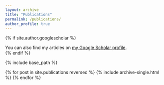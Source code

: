 ```yaml
---
layout: archive
title: "Publications"
permalink: /publications/
author_profile: true
---
```


{% if site.author.googlescholar %}
  <div class="wordwrap">You can also find my articles on <a href="{{https://scholar.google.com/citations?user=V62OWJQAAAAJ}}">my Google Scholar profile</a>.</div>
{% endif %}

{% include base_path %}

{% for post in site.publications reversed %}
  {% include archive-single.html %}
{% endfor %}
